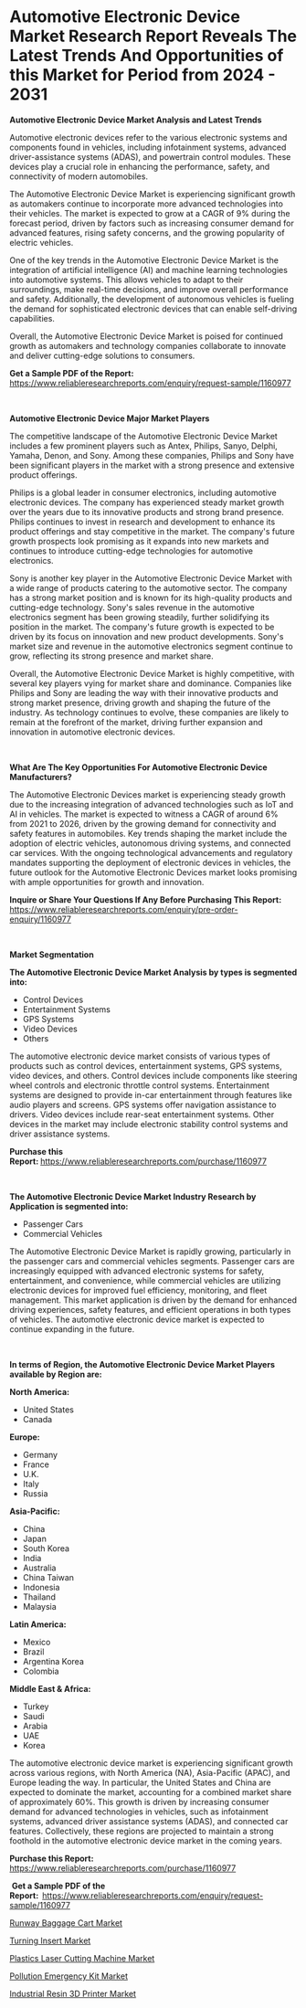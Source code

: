 <p><h1>Automotive Electronic Device Market Research Report Reveals The Latest Trends And Opportunities of this Market for Period from 2024 - 2031</h1></p><p><strong>Automotive Electronic Device Market Analysis and Latest Trends</strong></p>
<p><p>Automotive electronic devices refer to the various electronic systems and components found in vehicles, including infotainment systems, advanced driver-assistance systems (ADAS), and powertrain control modules. These devices play a crucial role in enhancing the performance, safety, and connectivity of modern automobiles.</p><p>The Automotive Electronic Device Market is experiencing significant growth as automakers continue to incorporate more advanced technologies into their vehicles. The market is expected to grow at a CAGR of 9% during the forecast period, driven by factors such as increasing consumer demand for advanced features, rising safety concerns, and the growing popularity of electric vehicles.</p><p>One of the key trends in the Automotive Electronic Device Market is the integration of artificial intelligence (AI) and machine learning technologies into automotive systems. This allows vehicles to adapt to their surroundings, make real-time decisions, and improve overall performance and safety. Additionally, the development of autonomous vehicles is fueling the demand for sophisticated electronic devices that can enable self-driving capabilities.</p><p>Overall, the Automotive Electronic Device Market is poised for continued growth as automakers and technology companies collaborate to innovate and deliver cutting-edge solutions to consumers.</p></p>
<p><strong>Get a Sample PDF of the Report:&nbsp;</strong> <a href="https://www.reliableresearchreports.com/enquiry/request-sample/1160977">https://www.reliableresearchreports.com/enquiry/request-sample/1160977</a></p>
<p>&nbsp;</p>
<p><strong>Automotive Electronic Device Major Market Players</strong></p>
<p><p>The competitive landscape of the Automotive Electronic Device Market includes a few prominent players such as Antex, Philips, Sanyo, Delphi, Yamaha, Denon, and Sony. Among these companies, Philips and Sony have been significant players in the market with a strong presence and extensive product offerings.</p><p>Philips is a global leader in consumer electronics, including automotive electronic devices. The company has experienced steady market growth over the years due to its innovative products and strong brand presence. Philips continues to invest in research and development to enhance its product offerings and stay competitive in the market. The company's future growth prospects look promising as it expands into new markets and continues to introduce cutting-edge technologies for automotive electronics.</p><p>Sony is another key player in the Automotive Electronic Device Market with a wide range of products catering to the automotive sector. The company has a strong market position and is known for its high-quality products and cutting-edge technology. Sony's sales revenue in the automotive electronics segment has been growing steadily, further solidifying its position in the market. The company's future growth is expected to be driven by its focus on innovation and new product developments. Sony's market size and revenue in the automotive electronics segment continue to grow, reflecting its strong presence and market share.</p><p>Overall, the Automotive Electronic Device Market is highly competitive, with several key players vying for market share and dominance. Companies like Philips and Sony are leading the way with their innovative products and strong market presence, driving growth and shaping the future of the industry. As technology continues to evolve, these companies are likely to remain at the forefront of the market, driving further expansion and innovation in automotive electronic devices.</p></p>
<p>&nbsp;</p>
<p><strong>What Are The Key Opportunities For Automotive Electronic Device Manufacturers?</strong></p>
<p><p>The Automotive Electronic Devices market is experiencing steady growth due to the increasing integration of advanced technologies such as IoT and AI in vehicles. The market is expected to witness a CAGR of around 6% from 2021 to 2026, driven by the growing demand for connectivity and safety features in automobiles. Key trends shaping the market include the adoption of electric vehicles, autonomous driving systems, and connected car services. With the ongoing technological advancements and regulatory mandates supporting the deployment of electronic devices in vehicles, the future outlook for the Automotive Electronic Devices market looks promising with ample opportunities for growth and innovation.</p></p>
<p><strong>Inquire or Share Your Questions If Any Before Purchasing This Report:</strong> <a href="https://www.reliableresearchreports.com/enquiry/pre-order-enquiry/1160977">https://www.reliableresearchreports.com/enquiry/pre-order-enquiry/1160977</a></p>
<p>&nbsp;</p>
<p><strong>Market Segmentation</strong></p>
<p><strong>The Automotive Electronic Device Market Analysis by types is segmented into:</strong></p>
<p><ul><li>Control Devices</li><li>Entertainment Systems</li><li>GPS Systems</li><li>Video Devices</li><li>Others</li></ul></p>
<p><p>The automotive electronic device market consists of various types of products such as control devices, entertainment systems, GPS systems, video devices, and others. Control devices include components like steering wheel controls and electronic throttle control systems. Entertainment systems are designed to provide in-car entertainment through features like audio players and screens. GPS systems offer navigation assistance to drivers. Video devices include rear-seat entertainment systems. Other devices in the market may include electronic stability control systems and driver assistance systems.</p></p>
<p><strong>Purchase this Report:&nbsp;</strong><a href="https://www.reliableresearchreports.com/purchase/1160977">https://www.reliableresearchreports.com/purchase/1160977</a></p>
<p>&nbsp;</p>
<p><strong>The Automotive Electronic Device Market Industry Research by Application is segmented into:</strong></p>
<p><ul><li>Passenger Cars</li><li>Commercial Vehicles</li></ul></p>
<p><p>The Automotive Electronic Device Market is rapidly growing, particularly in the passenger cars and commercial vehicles segments. Passenger cars are increasingly equipped with advanced electronic systems for safety, entertainment, and convenience, while commercial vehicles are utilizing electronic devices for improved fuel efficiency, monitoring, and fleet management. This market application is driven by the demand for enhanced driving experiences, safety features, and efficient operations in both types of vehicles. The automotive electronic device market is expected to continue expanding in the future.</p></p>
<p>&nbsp;</p>
<p><strong>In terms of Region, the Automotive Electronic Device Market Players available by Region are:</strong></p>
<p>
    <p> <strong> North America: </strong>
        <ul>
            <li>United States</li>
            <li>Canada</li>
        </ul>
        </p> 
    <p> <strong> Europe: </strong>
        <ul>
            <li>Germany</li>
            <li>France</li>
            <li>U.K.</li>
            <li>Italy</li>
            <li>Russia</li>
        </ul>
        </p> 
    <p> <strong> Asia-Pacific: </strong>
        <ul>
            <li>China</li>
            <li>Japan</li>
            <li>South Korea</li>
            <li>India</li>
            <li>Australia</li>
            <li>China Taiwan</li>
            <li>Indonesia</li>
            <li>Thailand</li>
            <li>Malaysia</li>
        </ul>
        </p> 
    <p> <strong> Latin America: </strong>
        <ul>
            <li>Mexico</li>
            <li>Brazil</li>
            <li>Argentina Korea</li>
            <li>Colombia</li>
        </ul>
        </p> 
    <p> <strong> Middle East & Africa: </strong>
        <ul>
            <li>Turkey</li>
            <li>Saudi</li>
            <li>Arabia</li>
            <li>UAE</li>
            <li>Korea</li>
        </ul>
    </p>
    </p>
<p><p>The automotive electronic device market is experiencing significant growth across various regions, with North America (NA), Asia-Pacific (APAC), and Europe leading the way. In particular, the United States and China are expected to dominate the market, accounting for a combined market share of approximately 60%. This growth is driven by increasing consumer demand for advanced technologies in vehicles, such as infotainment systems, advanced driver assistance systems (ADAS), and connected car features. Collectively, these regions are projected to maintain a strong foothold in the automotive electronic device market in the coming years.</p></p>
<p><strong>Purchase this Report: </strong><a href="https://www.reliableresearchreports.com/purchase/1160977">https://www.reliableresearchreports.com/purchase/1160977</a></p>
<p>&nbsp;<strong>Get a Sample PDF of the Report:&nbsp;&nbsp;</strong><a href="https://www.reliableresearchreports.com/enquiry/request-sample/1160977">https://www.reliableresearchreports.com/enquiry/request-sample/1160977</a></p>
<p><strong></strong></p>
<p><p><a href="https://github.com/josesg55/Market-Research-Report-List-1/blob/main/runway-baggage-cart-market.md">Runway Baggage Cart Market</a></p><p><a href="https://medium.com/@staceyhilll87/turning-insert-market-trends-and-market-analysis-forecasted-for-period-2024-2031-8ad3155f3c41">Turning Insert Market</a></p><p><a href="https://medium.com/@staceyhilll87/plastics-laser-cutting-machine-market-size-market-outlook-and-market-forecast-2024-to-2031-56d1f8ac5a4b">Plastics Laser Cutting Machine Market</a></p><p><a href="https://github.com/indrystar/Market-Research-Report-List-1/blob/main/pollution-emergency-kit-market.md">Pollution Emergency Kit Market</a></p><p><a href="https://medium.com/@staceyhilll87/industrial-resin-3d-printer-market-size-market-outlook-and-market-forecast-2024-to-2031-dadbb8376b3b">Industrial Resin 3D Printer Market</a></p></p>